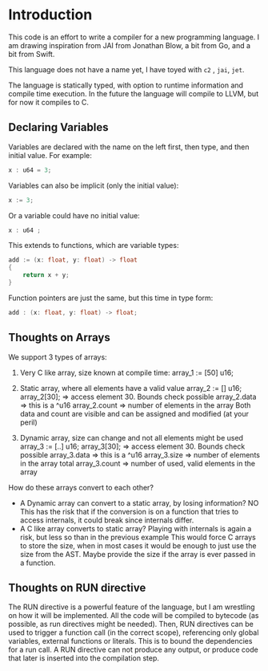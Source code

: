 Introduction
============

This code is an effort to write a compiler for a new programming language. I am drawing inspiration from JAI from Jonathan Blow, a bit from Go, and a bit from Swift.

This language does not have a name yet, I have toyed with `c2` , `jai`, `jet`.

The language is statically typed, with option to runtime information and compile time execution. In the future the language will compile to LLVM, but for now it compiles to C. 

Declaring Variables
-------------------

Variables are declared with the name on the left first, then type, and then initial value. For example:

```cpp
x : u64 = 3;
```

Variables can also be implicit (only the initial value):

```cpp
x := 3;
```

Or a variable could have no initial value:

```cpp
x : u64 ;
```

This extends to functions, which are variable types:

```cpp
add := (x: float, y: float) -> float 
{
    return x + y;
}
```

Function pointers are just the same, but this time in type form:

```cpp
add : (x: float, y: float) -> float;
```

Thoughts on Arrays
------------------

We support 3 types of arrays:
 1) Very C like array, size known at compile time:
    array_1 := [50] u16;
	
 2) Static array, where all elements have a valid value
    array_2 := [] u16;
	array_2[30]; => access element 30. Bounds check possible
	array_2.data => this is a ^u16
	array_2.count => number of elements in the array
	Both data and count are visible and can be assigned and modified (at your peril)

 3) Dynamic array, size can change and not all elements might be used
    array_3 := [..] u16;
	array_3[30]; => access element 30. Bounds check possible
	array_3.data => this is a ^u16
	array_3.size => number of elements in the array total
	array_3.count => number of used, valid elements in the array
	
 How do these arrays convert to each other? 
  - A Dynamic array can convert to a static array, by losing information? NO
    This has the risk that if the conversion is on a function that tries to access internals,
	it could break since internals differ. 
  - A C like array converts to static array?
    Playing with internals is again a risk, but less so than in the previous example
	This would force C arrays to store the size, when in most cases it would be enough to just 
	use the size from the AST. Maybe provide the size if the array is ever passed in a function. 


Thoughts on RUN directive
-------------------------

The RUN directive is a powerful feature of the language, but I am wrestling on how it will be implemented. All the code will be compiled to bytecode (as possible, as run directives might be needed). Then, RUN directives can be used to trigger a function call (in the correct scope), referencing only global variables, external functions or literals. This is to bound the dependencies for a run call. 
A RUN directive can not produce any output, or produce code that later is inserted into the compilation step. 